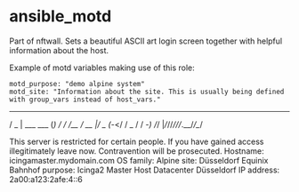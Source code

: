 # ansible_motd
Part of nftwall. Sets a beautiful ASCII art login screen together with helpful information about the host.

Example of motd variables making use of this role:
```
motd_purpose: "demo alpine system"
motd_site: "Information about the site. This is usually being defined with group_vars instead of host_vars."
```
   ___            _ __   __   
  / _ | ___  ___ (_) /  / /__ 
 / __ |/ _ \(_-</ / _ \/ / -_)
/_/ |_/_//_/___/_/_.__/_/\__/ 
                             
This server is restricted for certain people. If you have gained access illegitimately leave now. Contravention will be prosecuted.
Hostname:       icingamaster.mydomain.com
OS family:      Alpine
site:           Düsseldorf Equinix Bahnhof
purpose:        Icinga2 Master Host Datacenter Düsseldorf
IP address:     2a00:a123:2afe:4::6
```
